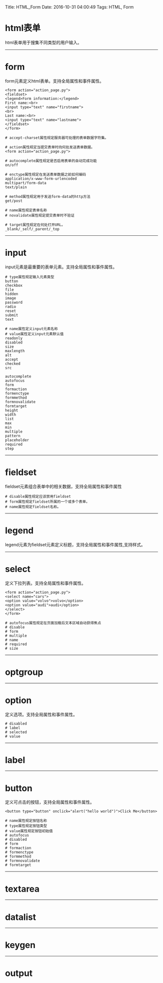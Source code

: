 Title: HTML_Form
Date: 2016-10-31 04:00:49
Tags: HTML, Form



# html表单

html表单用于搜集不同类型的用户输入。

***

# **form**

form元素定义html表单。支持全局属性和事件属性。

    <form action="action_page.py">
    <fieldset>
    <legend>Form information:</legend>
    First name:<br>
    <input type="text" name="firstname">
    <br>
    Last name:<br>
    <input type="text" name="lastname">
    </fieldset>
    </form>

    # accept-charset属性规定服务器可处理的表单数据字符集。

    # action属性规定当提交表单时向何处发送表单数据。
    <form action="action_page.py">

    # autocomplete属性规定是否启用表单的自动完成功能
    on/off

    # enctype属性规定在发送表单数据之前如何编码
    application/x-www-form-urlencoded
    multipart/form-data
    text/plain

    # method属性规定用于发送form-data的http方法
    get/post

    # name属性规定表单名称
    # novalidate属性规定提交表单时不验证

    # target属性规定在何处打开URL。
    _blank/_self/_parent/_top

***

# **input**

input元素是最重要的表单元素。支持全局属性和事件属性。

    # type属性规定输入元素类型
    button
    checkbox
    file
    hidden
    image
    password
    radio
    reset
    submit
    text

    # name属性定义input元素名称
    # value属性定义input元素默认值
    readonly
    disabled
    size
    maxlength
    alt
    accept
    checked
    src

    autocomplete
    autofocus
    form
    formaction
    formenctype
    formmethod
    formnovalidate
    formtarget
    height
    width
    list
    max
    min
    multiple
    pattern
    placeholder
    required
    step

***

# **fieldset**

fieldset元素组合表单中的相关数据，支持全局属性和事件属性

    # disable属性规定应该禁用fieldset
    # form属性规定fieldset所属的一个或多个表单。
    # name属性规定fieldset名称。

***

# **legend**

legend元素为fieldset元素定义标题，支持全局属性和事件属性,支持样式。

***

# **select**

定义下拉列表。支持全局属性和事件属性。

    <form action="action_page.py">
    <select name="cars">
    <option value="volvo">volvo</option>
    <option value="audi">audi</option>
    </select>
    </form>

    # autofocus属性规定在页面加载后文本区域自动获得焦点
    # disable
    # form
    # multiple
    # name
    # required
    # size

***

# **optgroup**

***

# **option**

定义选项。支持全局属性和事件属性。

    # disabled
    # label
    # selected
    # value

***

# **label**

***

# **button**

定义可点击的按钮，支持全局属性和事件属性。

    <button type="button" onclick="alert("hello world")">Click Me</button>

    # name属性规定按钮名称
    # type属性规定按钮类型
    # value属性规定按钮初始值
    # autofocus
    # disabled
    # form
    # formaction
    # formenctype
    # formmethod
    # formnovalidate
    # formtarget

***

# **textarea**

***

# **datalist**

***

# **keygen**

***

# **output**
